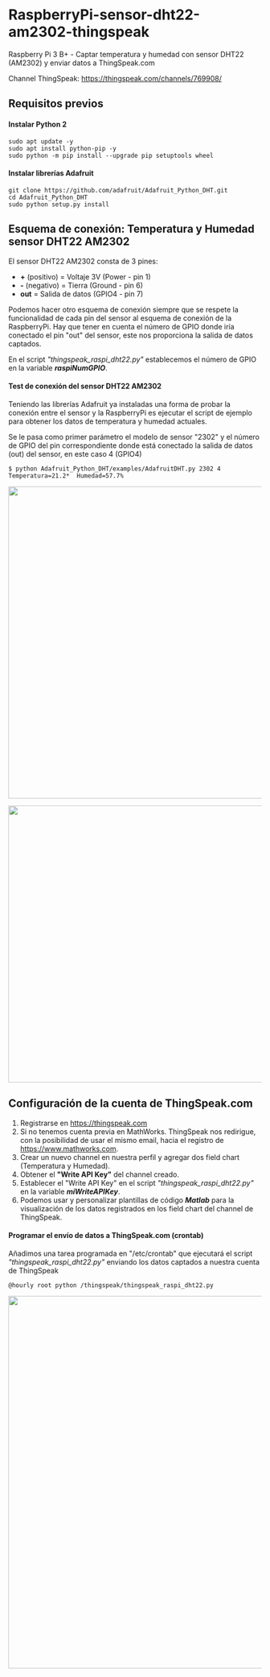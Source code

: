 # RaspberryPi-sensor-dht22-am2302-thingspeak
Raspberry Pi 3 B+ - Captar temperatura y humedad con sensor DHT22 (AM2302) y enviar datos a ThingSpeak.com

Channel ThingSpeak: https://thingspeak.com/channels/769908/

## Requisitos previos

#### Instalar Python 2
```
sudo apt update -y
sudo apt install python-pip -y
sudo python -m pip install --upgrade pip setuptools wheel
```

#### Instalar librerías Adafruit
```
git clone https://github.com/adafruit/Adafruit_Python_DHT.git
cd Adafruit_Python_DHT
sudo python setup.py install
```

## Esquema de conexión: Temperatura y Humedad sensor DHT22 AM2302

El sensor DHT22 AM2302 consta de 3 pines:

- **+** (positivo) = Voltaje 3V (Power - pin 1)
- **-** (negativo) = Tierra (Ground - pin 6)
- **out** = Salida de datos (GPIO4 - pin 7)

Podemos hacer otro esquema de conexión siempre que se respete la funcionalidad de cada pin del sensor al esquema de conexión de la RaspberryPi. Hay que tener en cuenta el número de GPIO donde iría conectado el pin "out" del sensor, este nos proporciona la salida de datos captados. 

En el script *"thingspeak_raspi_dht22.py"* establecemos el número de GPIO en la variable ***raspiNumGPIO***.

#### Test de conexión del sensor DHT22 AM2302

Teniendo las librerías Adafruit ya instaladas una forma de probar la conexión entre el sensor y la RaspberryPi es ejecutar el script de ejemplo para obtener los datos de temperatura y humedad actuales.

Se le pasa como primer parámetro el modelo de sensor "2302" y el número de GPIO del pin correspondiente donde está conectado la salida de datos (out) del sensor, en este caso 4 (GPIO4)
```
$ python Adafruit_Python_DHT/examples/AdafruitDHT.py 2302 4
Temperatura=21.2*  Humedad=57.7%
```

<p align="center">
<img src="https://raw.githubusercontent.com/adrianlois/RaspberryPi-sensor-dht22-am2302-thingspeak/master/screenshots/raspberrypi-gpio-esquema-conexion-sensor-dht22-am2302.png" width="620" />
</p>

<p align="center">
<img src="https://raw.githubusercontent.com/adrianlois/RaspberryPi-sensor-dht22-am2302-thingspeak/master/screenshots/raspberrypi-gpio-foto-sensor-dht22-am2302.jpg" width="550" />
</p>

## Configuración de la cuenta de ThingSpeak.com

1. Registrarse en https://thingspeak.com
2. Si no tenemos cuenta previa en MathWorks. ThingSpeak nos redirigue, con la posibilidad de usar el mismo email, hacia el registro de https://www.mathworks.com. 
3. Crear un nuevo channel en nuestra perfil y agregar dos field chart (Temperatura y Humedad).
4. Obtener el **"Write API Key"** del channel creado.
5. Establecer el "Write API Key" en el script *"thingspeak_raspi_dht22.py"* en la variable ***miWriteAPIKey***. 
6. Podemos usar y personalizar plantillas de código ***Matlab*** para la visualización de los datos registrados en los field chart del channel de ThingSpeak.

#### Programar el envío de datos a ThingSpeak.com (crontab)

Añadimos una tarea programada en "/etc/crontab" que ejecutará el script *"thingspeak_raspi_dht22.py"* enviando los datos captados a nuestra cuenta de ThingSpeak
```
@hourly root python /thingspeak/thingspeak_raspi_dht22.py
```

<p align="center">
<img src="https://raw.githubusercontent.com/adrianlois/RaspberryPi-sensor-dht22-am2302-thingspeak/master/screenshots/raspberrypi-thingspeak-adryanraspi.png" width="740" />
</p>
